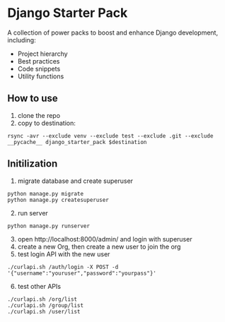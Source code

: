 # Django Starter Pack

A collection of power packs to boost and enhance Django development, including:
- Project hierarchy
- Best practices
- Code snippets
- Utility functions


## How to use

1. clone the repo
2. copy to destination:

  ```
  rsync -avr --exclude venv --exclude test --exclude .git --exclude __pycache__ django_starter_pack $destination
  ```


## Initilization

1. migrate database and create superuser

  ```
  python manage.py migrate
  python manage.py createsuperuser
  ```
2. run server

  ```
  python manage.py runserver
  ```
3. open http://localhost:8000/admin/ and login with superuser
4. create a new Org, then create a new user to join the org
5. test login API with the new user

  ```
  ./curlapi.sh /auth/login -X POST -d '{"username":"youruser","password":"yourpass"}'
  ```
6. test other APIs

  ```
  ./curlapi.sh /org/list
  ./curlapi.sh /group/list
  ./curlapi.sh /user/list
  ```
